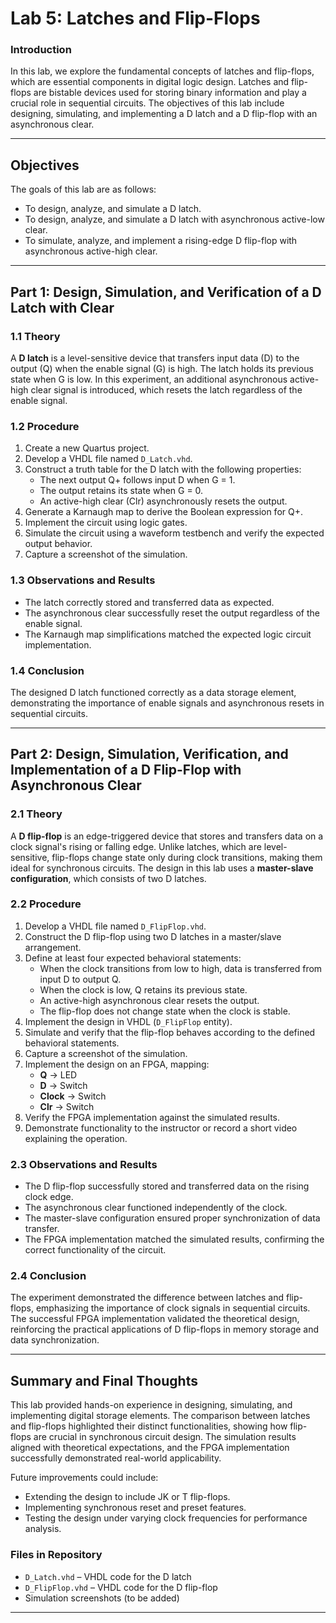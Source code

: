 # Lab 5: Latches and Flip-Flops


### Introduction
In this lab, we explore the fundamental concepts of latches and flip-flops, which are essential components in digital logic design. Latches and flip-flops are bistable devices used for storing binary information and play a crucial role in sequential circuits. The objectives of this lab include designing, simulating, and implementing a D latch and a D flip-flop with an asynchronous clear.

---

## Objectives
The goals of this lab are as follows:
- To design, analyze, and simulate a D latch.
- To design, analyze, and simulate a D latch with asynchronous active-low clear.
- To simulate, analyze, and implement a rising-edge D flip-flop with asynchronous active-high clear.

---

## Part 1: Design, Simulation, and Verification of a D Latch with Clear

### 1.1 Theory
A **D latch** is a level-sensitive device that transfers input data (D) to the output (Q) when the enable signal (G) is high. The latch holds its previous state when G is low. In this experiment, an additional asynchronous active-high clear signal is introduced, which resets the latch regardless of the enable signal.

### 1.2 Procedure
1. Create a new Quartus project.
2. Develop a VHDL file named `D_Latch.vhd`.
3. Construct a truth table for the D latch with the following properties:
   - The next output Q+ follows input D when G = 1.
   - The output retains its state when G = 0.
   - An active-high clear (Clr) asynchronously resets the output.
4. Generate a Karnaugh map to derive the Boolean expression for Q+.
5. Implement the circuit using logic gates.
6. Simulate the circuit using a waveform testbench and verify the expected output behavior.
7. Capture a screenshot of the simulation.

### 1.3 Observations and Results
- The latch correctly stored and transferred data as expected.
- The asynchronous clear successfully reset the output regardless of the enable signal.
- The Karnaugh map simplifications matched the expected logic circuit implementation.

### 1.4 Conclusion
The designed D latch functioned correctly as a data storage element, demonstrating the importance of enable signals and asynchronous resets in sequential circuits. 

---

## Part 2: Design, Simulation, Verification, and Implementation of a D Flip-Flop with Asynchronous Clear

### 2.1 Theory
A **D flip-flop** is an edge-triggered device that stores and transfers data on a clock signal's rising or falling edge. Unlike latches, which are level-sensitive, flip-flops change state only during clock transitions, making them ideal for synchronous circuits. The design in this lab uses a **master-slave configuration**, which consists of two D latches.

### 2.2 Procedure
1. Develop a VHDL file named `D_FlipFlop.vhd`.
2. Construct the D flip-flop using two D latches in a master/slave arrangement.
3. Define at least four expected behavioral statements:
   - When the clock transitions from low to high, data is transferred from input D to output Q.
   - When the clock is low, Q retains its previous state.
   - An active-high asynchronous clear resets the output.
   - The flip-flop does not change state when the clock is stable.
4. Implement the design in VHDL (`D_FlipFlop` entity).
5. Simulate and verify that the flip-flop behaves according to the defined behavioral statements.
6. Capture a screenshot of the simulation.
7. Implement the design on an FPGA, mapping:
   - **Q** → LED
   - **D** → Switch
   - **Clock** → Switch
   - **Clr** → Switch
8. Verify the FPGA implementation against the simulated results.
9. Demonstrate functionality to the instructor or record a short video explaining the operation.

### 2.3 Observations and Results
- The D flip-flop successfully stored and transferred data on the rising clock edge.
- The asynchronous clear functioned independently of the clock.
- The master-slave configuration ensured proper synchronization of data transfer.
- The FPGA implementation matched the simulated results, confirming the correct functionality of the circuit.

### 2.4 Conclusion
The experiment demonstrated the difference between latches and flip-flops, emphasizing the importance of clock signals in sequential circuits. The successful FPGA implementation validated the theoretical design, reinforcing the practical applications of D flip-flops in memory storage and data synchronization.

---

## Summary and Final Thoughts
This lab provided hands-on experience in designing, simulating, and implementing digital storage elements. The comparison between latches and flip-flops highlighted their distinct functionalities, showing how flip-flops are crucial in synchronous circuit design. The simulation results aligned with theoretical expectations, and the FPGA implementation successfully demonstrated real-world applicability.

Future improvements could include:
- Extending the design to include JK or T flip-flops.
- Implementing synchronous reset and preset features.
- Testing the design under varying clock frequencies for performance analysis.

### Files in Repository
- `D_Latch.vhd` – VHDL code for the D latch
- `D_FlipFlop.vhd` – VHDL code for the D flip-flop
- Simulation screenshots (to be added)


---

